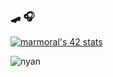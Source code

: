 ###  🛹 🎧

<a href="https://github.com/JaeSeoKim/badge42"><img src="https://badge42.vercel.app/api/v2/cl3fy0ag6003109l25ujdk9ct/stats?cursusId=21&coalitionId=150" alt="marmoral's 42 stats" /></a>

![nyan](https://user-images.githubusercontent.com/75033448/169656508-1f9fbfd2-2123-469b-9b28-b13523cf1bdb.gif)

<!--

[![Anurag's GitHub stats](https://github-readme-stats.vercel.app/api?username=sirtiffany)](https://github.com/anuraghazra/github-readme-stats)

**sirtiffany/sirtiffany** is a ✨ _special_ ✨ repository because its `README.md` (this file) appears on your GitHub profile.

Here are some ideas to get you started:

- 🔭 I’m currently working on ...
- 🌱 I’m currently learning ...
- 👯 I’m looking to collaborate on ...
- 🤔 I’m looking for help with ...
- 💬 Ask me about ...
- 📫 How to reach me: ...
- 😄 Pronouns: ...
- ⚡ Fun fact: ...
-->
